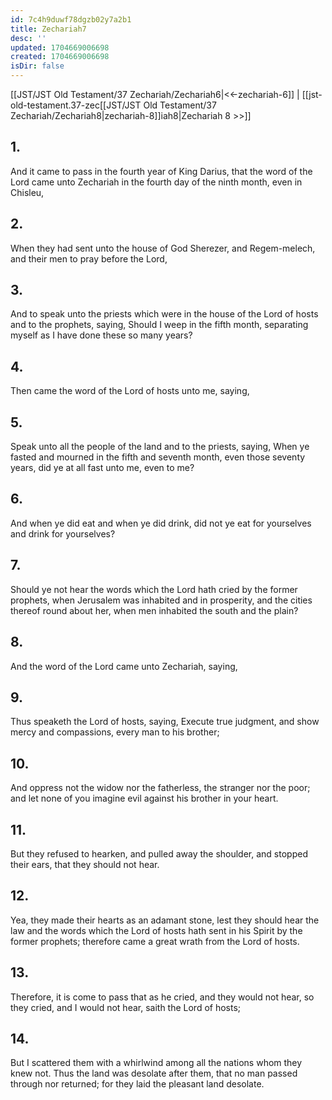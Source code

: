```yaml
---
id: 7c4h9duwf78dgzb02y7a2b1
title: Zechariah7
desc: ''
updated: 1704669006698
created: 1704669006698
isDir: false
---
```

[[JST/JST Old Testament/37 Zechariah/Zechariah6|<<-zechariah-6]] | [[jst-old-testament.37-zec[[JST/JST Old Testament/37 Zechariah/Zechariah8|zechariah-8]]iah8|Zechariah 8 >>]]
## 1.
And it came to pass in the fourth year of King Darius, that the word of the Lord came unto Zechariah in the fourth day of the ninth month, even in Chisleu,
## 2.
When they had sent unto the house of God Sherezer, and Regem-melech, and their men to pray before the Lord,
## 3.
And to speak unto the priests which were in the house of the Lord of hosts and to the prophets, saying, Should I weep in the fifth month, separating myself as I have done these so many years?
## 4.
Then came the word of the Lord of hosts unto me, saying,
## 5.
Speak unto all the people of the land and to the priests, saying, When ye fasted and mourned in the fifth and seventh month, even those seventy years, did ye at all fast unto me, even to me?
## 6.
And when ye did eat and when ye did drink, did not ye eat for yourselves and drink for yourselves?
## 7.
Should ye not hear the words which the Lord hath cried by the former prophets, when Jerusalem was inhabited and in prosperity, and the cities thereof round about her, when men inhabited the south and the plain?
## 8.
And the word of the Lord came unto Zechariah, saying,
## 9.
Thus speaketh the Lord of hosts, saying, Execute true judgment, and show mercy and compassions, every man to his brother;
## 10.
And oppress not the widow nor the fatherless, the stranger nor the poor; and let none of you imagine evil against his brother in your heart.
## 11.
But they refused to hearken, and pulled away the shoulder, and stopped their ears, that they should not hear.
## 12.
Yea, they made their hearts as an adamant stone, lest they should hear the law and the words which the Lord of hosts hath sent in his Spirit by the former prophets; therefore came a great wrath from the Lord of hosts.
## 13.
Therefore, it is come to pass that as he cried, and they would not hear, so they cried, and I would not hear, saith the Lord of hosts;
## 14.
But I scattered them with a whirlwind among all the nations whom they knew not. Thus the land was desolate after them, that no man passed through nor returned; for they laid the pleasant land desolate.

